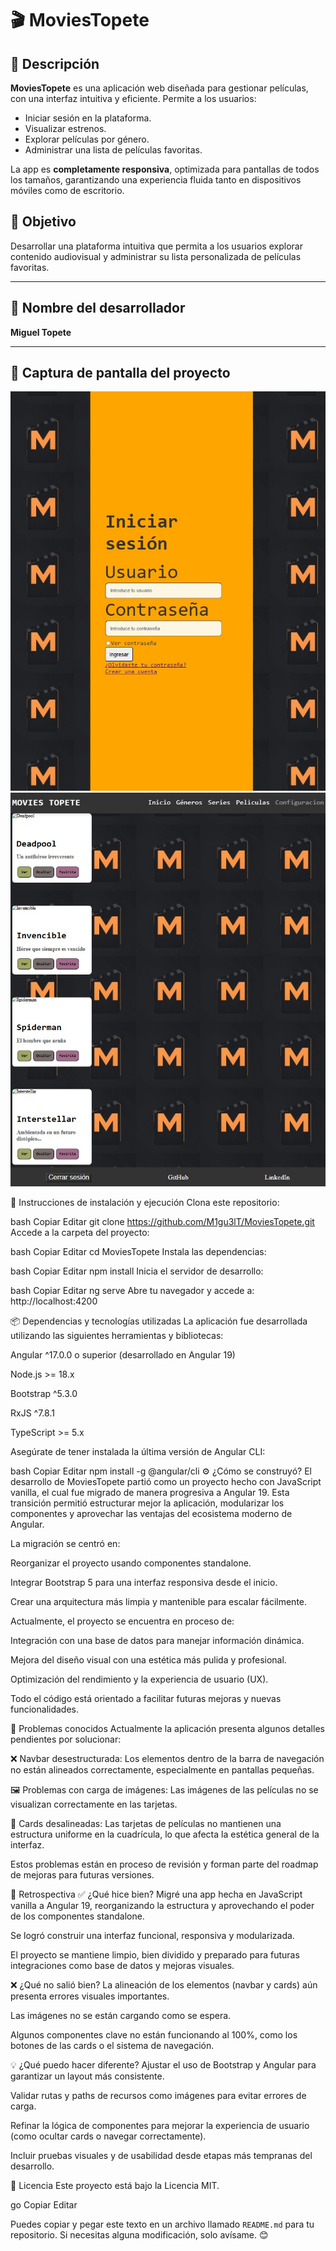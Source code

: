 # 🎬 MoviesTopete

## 📌 Descripción
**MoviesTopete** es una aplicación web diseñada para gestionar películas, con una interfaz intuitiva y eficiente. Permite a los usuarios:

- Iniciar sesión en la plataforma.
- Visualizar estrenos.
- Explorar películas por género.
- Administrar una lista de películas favoritas.

La app es **completamente responsiva**, optimizada para pantallas de todos los tamaños, garantizando una experiencia fluida tanto en dispositivos móviles como de escritorio.

## 🎯 Objetivo
Desarrollar una plataforma intuitiva que permita a los usuarios explorar contenido audiovisual y administrar su lista personalizada de películas favoritas.

---

## 👤 Nombre del desarrollador

**Miguel Topete**

---

## 📸 Captura de pantalla del proyecto

![Evidencia2](login-captura.jpg)
![Evidencia3](home-captura.jpg)


🧪 Instrucciones de instalación y ejecución
Clona este repositorio:

bash
Copiar
Editar
git clone https://github.com/M1gu3lT/MoviesTopete.git
Accede a la carpeta del proyecto:

bash
Copiar
Editar
cd MoviesTopete
Instala las dependencias:

bash
Copiar
Editar
npm install
Inicia el servidor de desarrollo:

bash
Copiar
Editar
ng serve
Abre tu navegador y accede a: http://localhost:4200

📦 Dependencias y tecnologías utilizadas
La aplicación fue desarrollada utilizando las siguientes herramientas y bibliotecas:

Angular ^17.0.0 o superior (desarrollado en Angular 19)

Node.js >= 18.x

Bootstrap ^5.3.0

RxJS ^7.8.1

TypeScript >= 5.x

Asegúrate de tener instalada la última versión de Angular CLI:

bash
Copiar
Editar
npm install -g @angular/cli
⚙️ ¿Cómo se construyó?
El desarrollo de MoviesTopete partió como un proyecto hecho con JavaScript vanilla, el cual fue migrado de manera progresiva a Angular 19. Esta transición permitió estructurar mejor la aplicación, modularizar los componentes y aprovechar las ventajas del ecosistema moderno de Angular.

La migración se centró en:

Reorganizar el proyecto usando componentes standalone.

Integrar Bootstrap 5 para una interfaz responsiva desde el inicio.

Crear una arquitectura más limpia y mantenible para escalar fácilmente.

Actualmente, el proyecto se encuentra en proceso de:

Integración con una base de datos para manejar información dinámica.

Mejora del diseño visual con una estética más pulida y profesional.

Optimización del rendimiento y la experiencia de usuario (UX).

Todo el código está orientado a facilitar futuras mejoras y nuevas funcionalidades.

🐛 Problemas conocidos
Actualmente la aplicación presenta algunos detalles pendientes por solucionar:

❌ Navbar desestructurada: Los elementos dentro de la barra de navegación no están alineados correctamente, especialmente en pantallas pequeñas.

🖼️ Problemas con carga de imágenes: Las imágenes de las películas no se visualizan correctamente en las tarjetas.

📐 Cards desalineadas: Las tarjetas de películas no mantienen una estructura uniforme en la cuadrícula, lo que afecta la estética general de la interfaz.

Estos problemas están en proceso de revisión y forman parte del roadmap de mejoras para futuras versiones.

🔄 Retrospectiva
✅ ¿Qué hice bien?
Migré una app hecha en JavaScript vanilla a Angular 19, reorganizando la estructura y aprovechando el poder de los componentes standalone.

Se logró construir una interfaz funcional, responsiva y modularizada.

El proyecto se mantiene limpio, bien dividido y preparado para futuras integraciones como base de datos y mejoras visuales.

❌ ¿Qué no salió bien?
La alineación de los elementos (navbar y cards) aún presenta errores visuales importantes.

Las imágenes no se están cargando como se espera.

Algunos componentes clave no están funcionando al 100%, como los botones de las cards o el sistema de navegación.

💡 ¿Qué puedo hacer diferente?
Ajustar el uso de Bootstrap y Angular para garantizar un layout más consistente.

Validar rutas y paths de recursos como imágenes para evitar errores de carga.

Refinar la lógica de componentes para mejorar la experiencia de usuario (como ocultar cards o navegar correctamente).

Incluir pruebas visuales y de usabilidad desde etapas más tempranas del desarrollo.

📄 Licencia
Este proyecto está bajo la Licencia MIT.

go
Copiar
Editar

Puedes copiar y pegar este texto en un archivo llamado `README.md` para tu repositorio. Si necesitas alguna modificación, solo avísame. 😊



